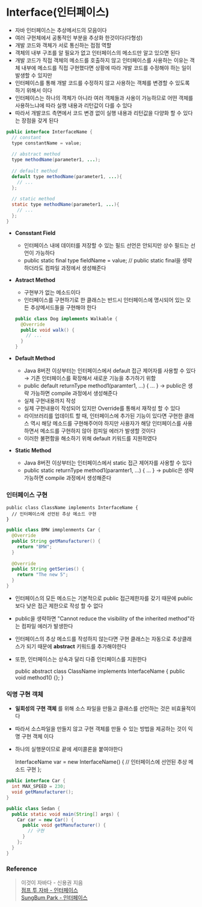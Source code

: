 # Interface(인터페이스)
* 자바 인터페이스는 추상메서드의 모음이다
* 여러 구현체에서 공통적인 부분을 추상화 한것이다(다형성)
* 개발 코드와 객체가 서로 통신하는 접점 역할
* 객체의 내부 구조를 알 필요가 없고 인터페이스의 메소드만 알고 있으면 된다
* 개발 코드가 직접 객체의 메소드를 호출하지 않고 인터페이스를 사용하는 이유는 객체 내부에 메소드를 직접 구현했다면 상황에 따라 개발 코드를 수정해야 하는 일이 발생할 수 있지만
* 인터페이스를 통해 개발 코드를 수정하지 않고 사용하는 객체를 변경할 수 있도록 하기 위해서 이다
* 인터페이스는 하나의 객체가 아니라 여러 객체들과 사용이 가능하므로 어떤 객체를 사용하느냐에 따라 실행 내용과 리턴값이 다를 수 있다
* 따라서 개발코드 측면에서 코드 변경 없이 실행 내용과 리턴값을 다양화 할 수 있다는 장점을 갖게 된다

```java
public interface InterfaceName {
  // constant
  type constantName = value;
  
  // abstract method
  type methodName(parameter1, ...);
  
  // default method
  default type methodName(parameter1, ...){
    // ...
  };
  
  // static method
  static type methodName(parameter1, ...){
    // ...
  };
}
```

* **Consstant Field**
  * 인터페이스 내에 데이터를 저장할 수 있는 필드 선언은 안되지만 상수 필드는 선언이 가능하다
  * public static final type fieldName = value; // public static final을 생략하더라도 컴파일 과정에서 생성해준다
* **Astract Method**
  * 구현부가 없는 메소드이다
  * 인터페이스를 구현하기로 한 클래스는 반드시 인터페이스에 명시되어 있는 모든 추상메서드들을 구현해야 한다
  
  ```java
  public class Dog implements Walkable {
    @Override
    public void walk() {
      // ...
    }
  }
  ```
  
* **Default Method**
  * Java 8버전 이상부터는 인터페이스에서 default 접근 제어자를 사용할 수 있다 → 기존 인터페이스를 확장해서 새로운 기능을 추가하기 위함
  * public default returnType method1(paramter1, ...) { ... } → public은 생략 가능하면 compile 과정에서 생성해준다
  * 실제 구현내용까지 작성
  * 실제 구현내용이 작성되어 있지만 Override를 통해서 재작성 할 수 있다
  * 라이브러리를 업데이트 할 때, 인터페이스에 추가된 기능이 있다면 구현한 클래스 역시 해당 메소드를 구현해주어야 하지만 사용자가 해당 인터페이스를 사용하면서 메소드를 구현하지 않아 컴피일 에러가 발생할 것이다
  * 이러한 불편함을 해소하기 위해 default 키워드를 지원하였다
* **Static Method**
  * Java 8버전 이상부터는 인터페이스에서 static 접근 제어자를 사용할 수 있다
  * public static returnType method1(paramter1, ...) { ... } → public은 생략 가능하면 compile 과정에서 생성해준다


### 인터페이스 구현
    public class ClassName implements InterfaceName {
      // 인터페이스에 선언된 추상 메소드 구현
    }
    
```java
public class BMW immplenments Car {
  @Override
  public String getManufacturer() {
    return "BMW";
  }
  
  @Override
  public String getSeries() {
    return "The new 5";
  }
}
```

* 인터페이스의 모든 메소드는 기본적으로 public 접근제한자를 갖기 때문에 public보다 낮은 접근 제한으로 작성 할 수 없다
* public을 생략하면 "Cannot reduce the visibility of the inherited method"라는 컴파일 에러가 발생한다
* 인터페이스의 추상 메소드를 작성하지 않는다면 구현 클래스는 자동으로 추상클래스가 되기 때문에 **abstract** 키워드를 추가해야한다
* 또한, 인터페이스는 상속과 달리 다중 인터페이스를 지원한다

    public abstract class ClassName implements InterfaceName {
      public void method1() {};
    }

### 익명 구현 객체
* **일회성의 구현 객체** 를 위해 소스 파일을 만들고 클래스를 선언하는 것은 비효율적이다
* 따라서 소스파일을 만들지 않고 구현 객체를 만들 수 있는 방법을 제공하는 것이 익명 구현 객체 이다
* 하나의 실행문이므로 끝에 세미콜론을 붙여야한다

    InterfaceName var = new InterfaceName() {
      // 인터페이스에 선언된 추상 메소드 구현
    };
    
```java
public interface Car {
  int MAX_SPEED = 230;
  void getManufacturer();
}

public class Sedan {
  public static void main(String[] args) {
    Car car = new Car() {
      public void getManufacturer() {
        // 구현
      }
    };
  }
}
```

### Reference
> 이것이 자바다 - 신용권 지음</br>
[점프 투 자바 - 인터페이스](https://wikidocs.net/217)</br>
[SungBum Park - 인터페이스](https://velog.io/@codemcd/%EC%9D%B8%ED%84%B0%ED%8E%98%EC%9D%B4%EC%8A%A4Interface)
